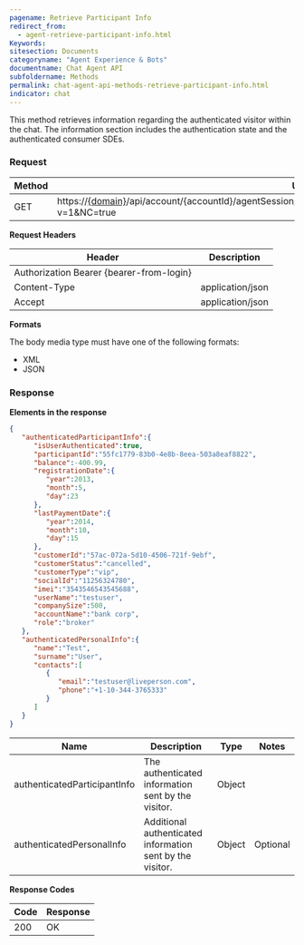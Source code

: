 ```yaml
---
pagename: Retrieve Participant Info
redirect_from:
  - agent-retrieve-participant-info.html
Keywords:
sitesection: Documents
categoryname: "Agent Experience & Bots"
documentname: Chat Agent API
subfoldername: Methods
permalink: chat-agent-api-methods-retrieve-participant-info.html
indicator: chat
---
```


This method retrieves information regarding the authenticated visitor within the chat. The information section includes the authentication state and the authenticated consumer SDEs.

### Request

| Method | URL                                                                                       |
|--------|-------------------------------------------------------------------------------------------|
| GET    | https://[{domain}](/agent-domain-domain-api.html)/api/account/{accountId}/agentSession/{agentSessionId}/participantExtendedInfo/{participantId}?v=1&NC=true |

**Request Headers**

| Header                                   | Description      |
|------------------------------------------|------------------|
| Authorization Bearer {bearer-from-login} |                  |
| Content-Type                             | application/json |
| Accept                                   | application/json |

**Formats**

The body media type must have one of the following formats:

* XML
* JSON

### Response

**Elements in the response**

```json
{  
   "authenticatedParticipantInfo":{  
      "isUserAuthenticated":true,
      "participantId":"55fc1779-83b0-4e8b-8eea-503a8eaf8822",
      "balance":-400.99,
      "registrationDate":{  
         "year":2013,
         "month":5,
         "day":23
      },
      "lastPaymentDate":{  
         "year":2014,
         "month":10,
         "day":15
      },
      "customerId":"57ac-072a-5d10-4506-721f-9ebf",
      "customerStatus":"cancelled",
      "customerType":"vip",
      "socialId":"11256324780",
      "imei":"3543546543545688",
      "userName":"testuser",
      "companySize":500,
      "accountName":"bank corp",
      "role":"broker"
   },
   "authenticatedPersonalInfo":{  
      "name":"Test",
      "surname":"User",
      "contacts":[  
         {  
            "email":"testuser@liveperson.com",
            "phone":"+1-10-344-3765333"
         }
      ]
   }
}
```

| Name           | Description                                                        | Type              | Notes                     |
|----------------|--------------------------------------------------------------------|-------------------|---------------------------|
| authenticatedParticipantInfo   | The authenticated information sent by the visitor. | Object            |          |
| authenticatedPersonalInfo      | Additional authenticated information sent by the visitor. | Object     | Optional |

**Response Codes**

| Code| Response|
|------|------|
 |200  |OK |
